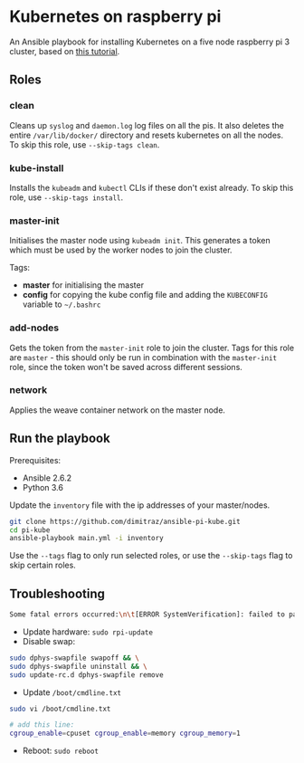# Kubernetes on raspberry pi 
An Ansible playbook for installing Kubernetes on a five node raspberry pi 3 cluster, based on [this tutorial](https://blog.hypriot.com/post/setup-kubernetes-raspberry-pi-cluster/).

## Roles

### clean
Cleans up `syslog` and `daemon.log` log files on all the pis. It also deletes the entire `/var/lib/docker/` directory and resets kubernetes on all the nodes. To skip this role, use `--skip-tags clean`. 

### kube-install
Installs the `kubeadm` and `kubectl` CLIs if these don't exist already. To skip this role, use `--skip-tags install`. 

### master-init
Initialises the master node using `kubeadm init`. This generates a token which must be used by the worker nodes to join the cluster. 

Tags:
* **master** for initialising the master
* **config** for copying the kube config file and adding the `KUBECONFIG` variable to `~/.bashrc`

### add-nodes
Gets the token from the `master-init` role to join the cluster. Tags for this role are `master` - this should only be run in combination with the `master-init` role, since the token won't be saved across different sessions.

### network
Applies the weave container network on the master node.

## Run the playbook
Prerequisites: 
* Ansible 2.6.2
* Python 3.6

Update the `inventory` file with the ip addresses of your master/nodes.

```bash
git clone https://github.com/dimitraz/ansible-pi-kube.git
cd pi-kube
ansible-playbook main.yml -i inventory
```

Use the `--tags` flag to only run selected roles, or use the `--skip-tags` flag to skip certain roles.


## Troubleshooting

```bash
Some fatal errors occurred:\n\t[ERROR SystemVerification]: failed to parse kernel config: unable to load kernel module \"configs\": output - \"modprobe: ERROR: ../libkmod/libkmod.c:586 kmod_search_moddep() could not open moddep file '/lib/modules/4.9.59-v7+/modules.dep.bin'\\nmodprobe: FATAL: Module configs not found in directory /lib/modules/4.9.59-v7+\\n\"
```
* Update hardware: `sudo rpi-update`
* Disable swap:
```bash
sudo dphys-swapfile swapoff && \
sudo dphys-swapfile uninstall && \
sudo update-rc.d dphys-swapfile remove
```
* Update `/boot/cmdline.txt`
```bash
sudo vi /boot/cmdline.txt

# add this line:
cgroup_enable=cpuset cgroup_enable=memory cgroup_memory=1
```
* Reboot: `sudo reboot`